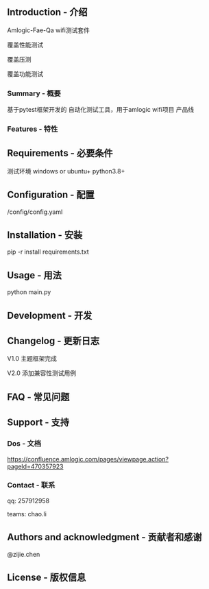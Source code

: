 
## Introduction - 介绍
Amlogic-Fae-Qa wifi测试套件
覆盖性能测试
覆盖压测
覆盖功能测试

### Summary - 概要
基于pytest框架开发的 自动化测试工具，用于amlogic wifi项目 产品线

### Features - 特性

## Requirements - 必要条件
测试环境 windows or ubuntu+ python3.8+ 

## Configuration - 配置
/config/config.yaml

## Installation - 安装
pip -r install requirements.txt

## Usage - 用法
python main.py

## Development - 开发

## Changelog - 更新日志
V1.0  主题框架完成
V2.0  添加兼容性测试用例

## FAQ - 常见问题

## Support - 支持

### Dos - 文档
https://confluence.amlogic.com/pages/viewpage.action?pageId=470357923

### Contact - 联系
qq: 257912958
teams: chao.li

## Authors and acknowledgment - 贡献者和感谢
@zijie.chen

## License - 版权信息